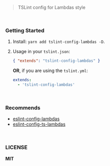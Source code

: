 > TSLint config for Lambdas style 


<br/>

### Getting Started

1. Install: `yarn add tslint-config-lambdas -D`.

2. Usage in your `tslint.json`:

    ```json
    { "extends": "tslint-config-lambdas" }
    ```

    **OR**, if you are using the `tslint.yml`:
    ```yml
    extends:
      - 'tslint-config-lambdas'
    ```

<br/>

### Recommends

  - [eslint-config-lambdas](https://github.com/unix/eslint-config-lambdas/)
  - [eslint-config-ts-lambdas](https://github.com/unix/eslint-config-ts-lambdas)

<br/>

### LICENSE

**MIT**

